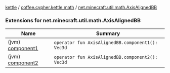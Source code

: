 [kettle](../../index.md) / [coffee.cypher.kettle.math](../index.md) / [net.minecraft.util.math.AxisAlignedBB](./index.md)

### Extensions for net.minecraft.util.math.AxisAlignedBB

| Name | Summary |
|---|---|
| (jvm) [component1](component1.md) | `operator fun AxisAlignedBB.component1(): Vec3d` |
| (jvm) [component2](component2.md) | `operator fun AxisAlignedBB.component2(): Vec3d` |
